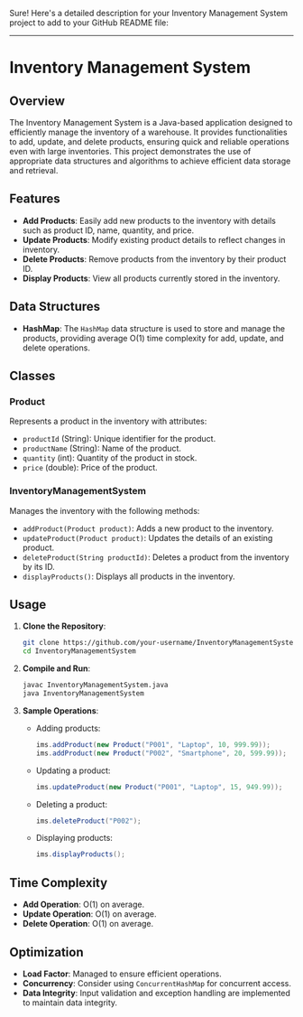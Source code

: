 Sure! Here's a detailed description for your Inventory Management System project to add to your GitHub README file:

---

# Inventory Management System

## Overview

The Inventory Management System is a Java-based application designed to efficiently manage the inventory of a warehouse. It provides functionalities to add, update, and delete products, ensuring quick and reliable operations even with large inventories. This project demonstrates the use of appropriate data structures and algorithms to achieve efficient data storage and retrieval.

## Features

- **Add Products**: Easily add new products to the inventory with details such as product ID, name, quantity, and price.
- **Update Products**: Modify existing product details to reflect changes in inventory.
- **Delete Products**: Remove products from the inventory by their product ID.
- **Display Products**: View all products currently stored in the inventory.

## Data Structures

- **HashMap**: The `HashMap` data structure is used to store and manage the products, providing average O(1) time complexity for add, update, and delete operations.

## Classes

### Product
Represents a product in the inventory with attributes:
- `productId` (String): Unique identifier for the product.
- `productName` (String): Name of the product.
- `quantity` (int): Quantity of the product in stock.
- `price` (double): Price of the product.

### InventoryManagementSystem
Manages the inventory with the following methods:
- `addProduct(Product product)`: Adds a new product to the inventory.
- `updateProduct(Product product)`: Updates the details of an existing product.
- `deleteProduct(String productId)`: Deletes a product from the inventory by its ID.
- `displayProducts()`: Displays all products in the inventory.

## Usage

1. **Clone the Repository**:
   ```bash
   git clone https://github.com/your-username/InventoryManagementSystem.git
   cd InventoryManagementSystem
   ```

2. **Compile and Run**:
   ```bash
   javac InventoryManagementSystem.java
   java InventoryManagementSystem
   ```

3. **Sample Operations**:
   - Adding products:
     ```java
     ims.addProduct(new Product("P001", "Laptop", 10, 999.99));
     ims.addProduct(new Product("P002", "Smartphone", 20, 599.99));
     ```
   - Updating a product:
     ```java
     ims.updateProduct(new Product("P001", "Laptop", 15, 949.99));
     ```
   - Deleting a product:
     ```java
     ims.deleteProduct("P002");
     ```
   - Displaying products:
     ```java
     ims.displayProducts();
     ```

## Time Complexity

- **Add Operation**: O(1) on average.
- **Update Operation**: O(1) on average.
- **Delete Operation**: O(1) on average.

## Optimization

- **Load Factor**: Managed to ensure efficient operations.
- **Concurrency**: Consider using `ConcurrentHashMap` for concurrent access.
- **Data Integrity**: Input validation and exception handling are implemented to maintain data integrity.


